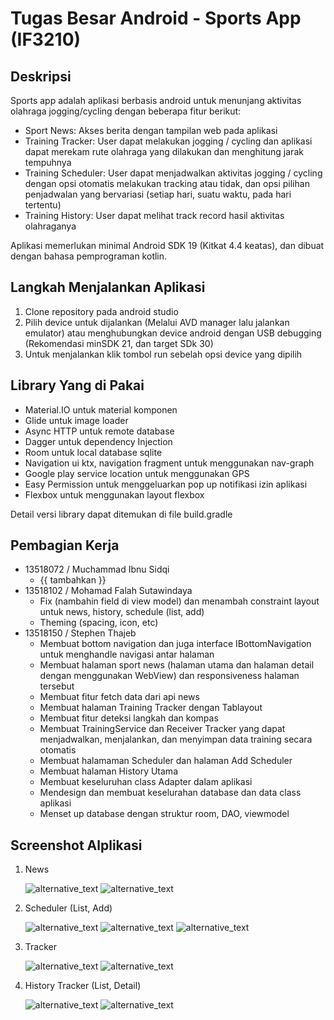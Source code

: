 # Tugas Besar Android - Sports App (IF3210)

## Deskripsi

Sports app adalah aplikasi berbasis android untuk menunjang aktivitas olahraga jogging/cycling dengan beberapa fitur berikut:

- Sport News: Akses berita dengan tampilan web pada aplikasi
- Training Tracker: User dapat melakukan jogging / cycling dan aplikasi dapat merekam rute olahraga yang dilakukan dan menghitung jarak tempuhnya
- Training Scheduler: User dapat menjadwalkan aktivitas jogging / cycling dengan opsi otomatis melakukan tracking atau tidak, dan opsi pilihan penjadwalan yang bervariasi (setiap hari, suatu waktu, pada hari tertentu)
- Training History: User dapat melihat track record hasil aktivitas olahraganya

Aplikasi memerlukan minimal Android SDK 19 (Kitkat 4.4 keatas), dan dibuat dengan bahasa pemprograman kotlin.

## Langkah Menjalankan Aplikasi

1.  Clone repository pada android studio
2.  Pilih device untuk dijalankan (Melalui AVD manager lalu jalankan emulator) atau menghubungkan device android dengan USB debugging (Rekomendasi minSDK 21, dan target SDk 30)
3.  Untuk menjalankan klik tombol run sebelah opsi device yang dipilih

## Library Yang di Pakai

- Material.IO untuk material komponen
- Glide untuk image loader
- Async HTTP untuk remote database
- Dagger untuk dependency Injection
- Room untuk local database sqlite
- Navigation ui ktx, navigation fragment untuk menggunakan nav-graph
- Google play service location untuk menggunakan GPS
- Easy Permission untuk menggeluarkan pop up notifikasi izin aplikasi
- Flexbox untuk menggunakan layout flexbox

Detail versi library dapat ditemukan di file build.gradle

## Pembagian Kerja

- 13518072 / Muchammad Ibnu Sidqi
  - {{ tambahkan }}
- 13518102 / Mohamad Falah Sutawindaya
  - Fix (nambahin field di view model) dan menambah constraint layout untuk news, history, schedule (list, add)
  - Theming (spacing, icon, etc)
- 13518150 / Stephen Thajeb
  - Membuat bottom navigation dan juga interface IBottomNavigation untuk menghandle navigasi antar halaman
  - Membuat halaman sport news (halaman utama dan halaman detail dengan menggunakan WebView) dan responsiveness halaman tersebut
  - Membuat fitur fetch data dari api news
  - Membuat halaman Training Tracker dengan Tablayout
  - Membuat fitur deteksi langkah dan kompas
  - Membuat TrainingService dan Receiver Tracker yang dapat menjadwalkan, menjalankan, dan menyimpan data training secara otomatis
  - Membuat halamaman Scheduler dan halaman Add Scheduler
  - Membuat halaman History Utama
  - Membuat keseluruhan class Adapter dalam aplikasi
  - Mendesign dan membuat keselurahan database dan data class aplikasi
  - Menset up database dengan struktur room, DAO, viewmodel

## Screenshot Alplikasi

1.  News

    ![alternative_text](./ss/7.jpg)
    ![alternative_text](./ss/13.jpg)

2.  Scheduler (List, Add)

    ![alternative_text](./ss/2.jpg)
    ![alternative_text](./ss/4.jpg)
    ![alternative_text](./ss/5.jpg)

3.  Tracker

    ![alternative_text](./ss/8.jpg)
    ![alternative_text](./ss/9.jpg)

4.  History Tracker (List, Detail)

    ![alternative_text](./ss/10.jpg)
    ![alternative_text](./ss/12.jpg)

